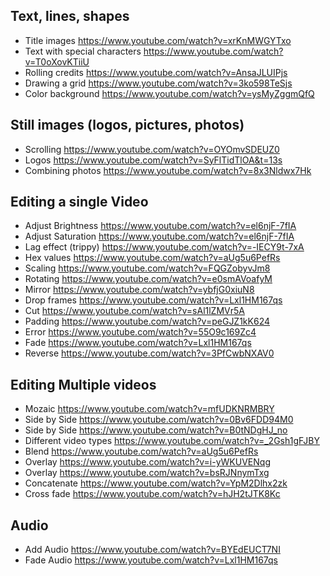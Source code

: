 ## Text, lines, shapes  
+ Title images <https://www.youtube.com/watch?v=xrKnMWGYTxo>  
+ Text with special characters <https://www.youtube.com/watch?v=T0oXovKTiiU>  
+ Rolling credits <https://www.youtube.com/watch?v=AnsaJLUIPjs>  
+ Drawing a grid <https://www.youtube.com/watch?v=3ko598TeSjs>  
+ Color background <https://www.youtube.com/watch?v=ysMyZggmQfQ>  
## Still images (logos, pictures, photos)  
+ Scrolling <https://www.youtube.com/watch?v=OYOmvSDEUZ0>  
+ Logos <https://www.youtube.com/watch?v=SyFlTidTlOA&t=13s>  
+ Combining photos <https://www.youtube.com/watch?v=8x3Nldwx7Hk>  
## Editing a single Video  
+ Adjust Brightness <https://www.youtube.com/watch?v=el6njF-7fIA>  
+ Adjust Saturation <https://www.youtube.com/watch?v=el6njF-7fIA>  
+ Lag effect (trippy) <https://www.youtube.com/watch?v=-IECY9t-7xA>  
+ Hex values <https://www.youtube.com/watch?v=aUg5u6PefRs>  
+ Scaling <https://www.youtube.com/watch?v=FQGZobyvJm8>  
+ Rotating <https://www.youtube.com/watch?v=e0smAVoafyM>  
+ Mirror  <https://www.youtube.com/watch?v=ybfjG0xiuN8>  
+ Drop frames <https://www.youtube.com/watch?v=Lxl1HM167qs>  
+ Cut  <https://www.youtube.com/watch?v=sAl1lZMVr5A>  
+ Padding <https://www.youtube.com/watch?v=peGJZ1kK624>  
+ Error <https://www.youtube.com/watch?v=55O9c169Zc4>  
+ Fade <https://www.youtube.com/watch?v=Lxl1HM167qs>  
+ Reverse <https://www.youtube.com/watch?v=3PfCwbNXAV0>  
## Editing Multiple videos    
+ Mozaic <https://www.youtube.com/watch?v=mfUDKNRMBRY>  
+ Side by Side <https://www.youtube.com/watch?v=0Bv6FDD94M0>  
+ Side by Side <https://www.youtube.com/watch?v=B0tNDgHJ_no>  
+ Different video types <https://www.youtube.com/watch?v=_2Gsh1gFJBY>  
+ Blend <https://www.youtube.com/watch?v=aUg5u6PefRs>  
+ Overlay <https://www.youtube.com/watch?v=i-yWKUVENqg>  
+ Overlay <https://www.youtube.com/watch?v=bsRJNnymTxg>  
+ Concatenate <https://www.youtube.com/watch?v=YpM2Dlhx2zk>  
+ Cross fade <https://www.youtube.com/watch?v=hJH2tJTK8Kc>  
## Audio  
+ Add Audio <https://www.youtube.com/watch?v=BYEdEUCT7NI>  
+ Fade Audio <https://www.youtube.com/watch?v=Lxl1HM167qs>  
